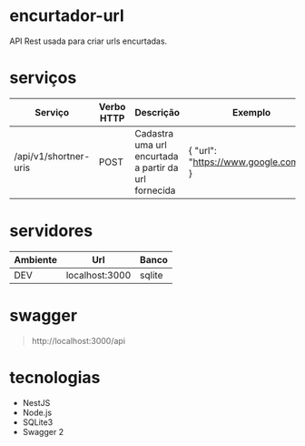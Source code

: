 # encurtador-url

API Rest usada para criar urls encurtadas.

# serviços

| Serviço | Verbo HTTP | Descrição | Exemplo |
| --- | --- | --- | --- |
| /api/v1/shortner-uris | POST | Cadastra uma url encurtada a partir da url fornecida | { "url": "https://www.google.com.br" } |

# servidores

|Ambiente | Url  | Banco |
|---|---|---|
|DEV| localhost:3000 | sqlite |

# swagger

> http://localhost:3000/api

# tecnologias

* NestJS
* Node.js  
* SQLite3
* Swagger 2